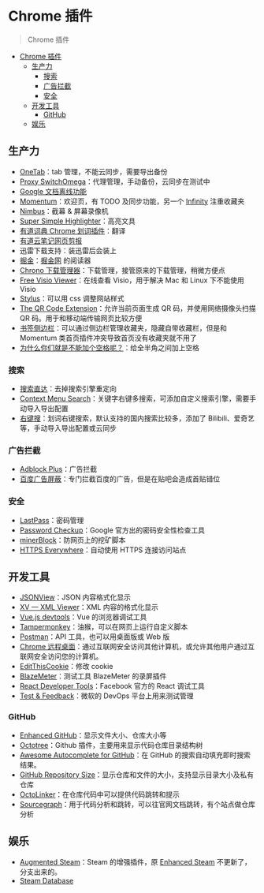 # Chrome 插件

> Chrome 插件

<!-- TOC -->

- [Chrome 插件](#Chrome-%E6%8F%92%E4%BB%B6)
  - [生产力](#%E7%94%9F%E4%BA%A7%E5%8A%9B)
    - [搜索](#%E6%90%9C%E7%B4%A2)
    - [广告拦截](#%E5%B9%BF%E5%91%8A%E6%8B%A6%E6%88%AA)
    - [安全](#%E5%AE%89%E5%85%A8)
  - [开发工具](#%E5%BC%80%E5%8F%91%E5%B7%A5%E5%85%B7)
    - [GitHub](#GitHub)
  - [娱乐](#%E5%A8%B1%E4%B9%90)

<!-- /TOC -->

## 生产力

- [OneTab](https://chrome.google.com/webstore/detail/onetab/chphlpgkkbolifaimnlloiipkdnihall)：tab 管理，不能云同步，需要导出备份
- [Proxy SwitchOmega](https://chrome.google.com/webstore/detail/proxy-switchyomega/padekgcemlokbadohgkifijomclgjgif)：代理管理，手动备份，云同步在测试中
- [Google 文档离线功能](https://chrome.google.com/webstore/detail/google-docs-offline/ghbmnnjooekpmoecnnnilnnbdlolhkhi)
- [Momentum](https://chrome.google.com/webstore/detail/momentum/laookkfknpbbblfpciffpaejjkokdgca)：欢迎页，有 TODO 及同步功能，另一个 [Infinity](https://chrome.google.com/webstore/detail/infinity-new-tab-pro/nnnkddnnlpamobajfibfdgfnbcnkgngh) 注重收藏夹
- [Nimbus](https://chrome.google.com/webstore/detail/nimbus-screenshot-screen/bpconcjcammlapcogcnnelfmaeghhagj)：截幕 & 屏幕录像机
- [Super Simple Highlighter](https://chrome.google.com/webstore/detail/super-simple-highlighter/hhlhjgianpocpoppaiihmlpgcoehlhio)：高亮文具
- [有道词典 Chrome 划词插件](https://chrome.google.com/webstore/detail/%E6%9C%89%E9%81%93%E8%AF%8D%E5%85%B8chrome%E5%88%92%E8%AF%8D%E6%8F%92%E4%BB%B6/eopjamdnofihpioajgfdikhhbobonhbb)：翻译
- [有道云笔记网页剪报](https://chrome.google.com/webstore/detail/%E6%9C%89%E9%81%93%E4%BA%91%E7%AC%94%E8%AE%B0%E7%BD%91%E9%A1%B5%E5%89%AA%E6%8A%A5/joinpgckiioeklibflapokicmndlcnef)
- 迅雷下载支持：装迅雷后会装上
- [掘金](https://chrome.google.com/webstore/detail/%E6%8E%98%E9%87%91/lecdifefmmfjnjjinhaennhdlmcaeeeb)：[掘金网](https://juejin.im/) 的阅读器
- [Chrono 下载管理器](https://chrome.google.com/webstore/detail/chrono-download-manager/mciiogijehkdemklbdcbfkefimifhecn)：下载管理，接管原来的下载管理，稍微方便点
- [Free Visio Viewer](https://chrome.google.com/webstore/detail/free-visio-viewer-mac-win/mcpmofnlkemfkhgngcdppgbhncoflmpe)：在线查看 Visio，用于解决 Mac 和 Linux 下不能使用 Visio
- [Stylus](https://chrome.google.com/webstore/detail/stylus/clngdbkpkpeebahjckkjfobafhncgmne)：可以用 css 调整网站样式
- [The QR Code Extension](https://chrome.google.com/webstore/detail/the-qr-code-extension/oijdcdmnjjgnnhgljmhkjlablaejfeeb)：允许当前页面生成 QR 码，并使用网络摄像头扫描 QR 码。用于和移动端传输网页比较方便
- [书签侧边栏](https://chrome.google.com/webstore/detail/bookmark-sidebar/jdbnofccmhefkmjbkkdkfiicjkgofkdh)：可以通过侧边栏管理收藏夹，隐藏自带收藏栏，但是和 Momentum 类首页插件冲突导致首页没有收藏夹就不用了
- [为什么你们就是不能加个空格呢？](https://chrome.google.com/webstore/detail/%E7%82%BA%E4%BB%80%E9%BA%BC%E4%BD%A0%E5%80%91%E5%B0%B1%E6%98%AF%E4%B8%8D%E8%83%BD%E5%8A%A0%E5%80%8B%E7%A9%BA%E6%A0%BC%E5%91%A2%EF%BC%9F/paphcfdffjnbcgkokihcdjliihicmbpd)：给全半角之间加上空格

### 搜索

- [搜索直达](https://chrome.google.com/webstore/detail/faster-search-for-googley/mkpejojlockjoldbdbbgbibeogmemjfk)：去掉搜索引擎重定向
- [Context Menu Search](https://chrome.google.com/webstore/detail/context-menu-search/ocpcmghnefmdhljkoiapafejjohldoga)：关键字右键多搜索，可添加自定义搜索引擎，需要手动导入导出配置
- [右键搜](https://chrome.google.com/webstore/detail/context-menus/phlfmkfpmphogkomddckmggcfpmfchpn)：划词右键搜索，默认支持的国内搜索比较多，添加了 Bilibili、爱奇艺等，手动导入导出配置或云同步

### 广告拦截

- [Adblock Plus](https://chrome.google.com/webstore/detail/adblock-plus-development/ldcecbkkoecffmfljeihcmifjjdoepkn)：广告拦截
- [百度广告屏蔽](https://chrome.google.com/webstore/detail/%E7%99%BE%E5%BA%A6%E5%B9%BF%E5%91%8A%E5%B1%8F%E8%94%BD/bdkobfnbgkbemcfgopfollaikdlknlkm)：专门拦截百度的广告，但是在贴吧会造成首贴错位

### 安全

- [LastPass](https://chrome.google.com/webstore/detail/lastpass-free-password-ma/hdokiejnpimakedhajhdlcegeplioahd)：密码管理
- [Password Checkup](https://chrome.google.com/webstore/detail/password-checkup/pncabnpcffmalkkjpajodfhijclecjno)：Google 官方出的密码安全性检查工具
- [minerBlock](https://chrome.google.com/webstore/detail/minerblock/emikbbbebcdfohonlaifafnoanocnebl)：防网页上的挖矿脚本
- [HTTPS Everywhere](https://chrome.google.com/webstore/detail/https-everywhere/gcbommkclmclpchllfjekcdonpmejbdp)：自动使用 HTTPS 连接访问站点

## 开发工具

- [JSONView](https://chrome.google.com/webstore/detail/jsonview/chklaanhfefbnpoihckbnefhakgolnmc)：JSON 内容格式化显示
- [XV — XML Viewer](https://chrome.google.com/webstore/detail/xv-%E2%80%94-xml-viewer/eeocglpgjdpaefaedpblffpeebgmgddk)：XML 内容的格式化显示
- [Vue.js devtools](https://chrome.google.com/webstore/detail/vuejs-devtools/nhdogjmejiglipccpnnnanhbledajbpd)：Vue 的浏览器调试工具
- [Tampermonkey](https://chrome.google.com/webstore/detail/tampermonkey/dhdgffkkebhmkfjojejmpbldmpobfkfo)：油猴，可以在网页上运行自定义脚本
- [Postman](https://chrome.google.com/webstore/detail/postman/fhbjgbiflinjbdggehcddcbncdddomop)：API 工具，也可以用桌面版或 Web 版
- [Chrome 远程桌面](https://chrome.google.com/webstore/detail/chrome-remote-desktop/gbchcmhmhahfdphkhkmpfmihenigjmpp)：通过互联网安全访问其他计算机，或允许其他用户通过互联网安全访问您的计算机。
- [EditThisCookie](https://chrome.google.com/webstore/detail/editthiscookie/fngmhnnpilhplaeedifhccceomclgfbg)：修改 cookie
- [BlazeMeter](https://chrome.google.com/webstore/detail/blazemeter-the-continuous/mbopgmdnpcbohhpnfglgohlbhfongabi)：测试工具 BlazeMeter 的录屏插件
- [React Developer Tools](https://chrome.google.com/webstore/detail/react-developer-tools/fmkadmapgofadopljbjfkapdkoienihi)：Facebook 官方的 React 调试工具
- [Test & Feedback](https://chrome.google.com/webstore/detail/test-feedback/gnldpbnocfnlkkicnaplmkaphfdnlplb)：微软的 DevOps 平台上用来测试管理

### GitHub

- [Enhanced GitHub](https://chrome.google.com/webstore/detail/enhanced-github/anlikcnbgdeidpacdbdljnabclhahhmd)：显示文件大小、仓库大小等
- [Octotree](https://chrome.google.com/webstore/detail/octotree/bkhaagjahfmjljalopjnoealnfndnagc)：Github 插件，主要用来显示代码仓库目录结构树
- [Awesome Autocomplete for GitHub](https://chrome.google.com/webstore/detail/awesome-autocomplete-for/djkfdjpoelphhdclfjhnffmnlnoknfnd)：在 GitHub 的搜索自动填充即时搜索结果。
- [GitHub Repository Size](https://chrome.google.com/webstore/detail/github-repository-size/apnjnioapinblneaedefcnopcjepgkci)：显示仓库和文件的大小，支持显示目录大小及私有仓库
- [OctoLinker](https://chrome.google.com/webstore/detail/octolinker/jlmafbaeoofdegohdhinkhilhclaklkp)：在仓库代码中可以提供代码跳转和提示
- [Sourcegraph](https://chrome.google.com/webstore/detail/sourcegraph/dgjhfomjieaadpoljlnidmbgkdffpack)：用于代码分析和跳转，可以往官网文档跳转，有个站点做仓库分析

## 娱乐

- [Augmented Steam](https://chrome.google.com/webstore/detail/augmented-steam/dnhpnfgdlenaccegplpojghhmaamnnfp)：Steam 的增强插件，原 [Enhanced Steam](https://chrome.google.com/webstore/detail/enhanced-steam/okadibdjfemgnhjiembecghcbfknbfhg) 不更新了，分支出来的。
- [Steam Database](https://chrome.google.com/webstore/detail/steam-database/kdbmhfkmnlmbkgbabkdealhhbfhlmmon)
